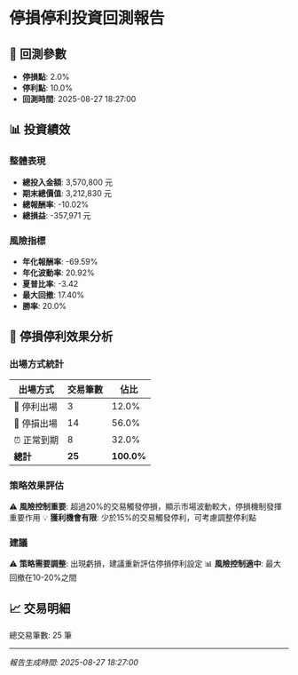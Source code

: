 # 停損停利投資回測報告

## 🎯 回測參數
- **停損點**: 2.0%
- **停利點**: 10.0%
- **回測時間**: 2025-08-27 18:27:00

## 📊 投資績效

### 整體表現
- **總投入金額**: 3,570,800 元
- **期末總價值**: 3,212,830 元
- **總報酬率**: -10.02%
- **總損益**: -357,971 元

### 風險指標
- **年化報酬率**: -69.59%
- **年化波動率**: 20.92%
- **夏普比率**: -3.42
- **最大回撤**: 17.40%
- **勝率**: 20.0%

## 🎯 停損停利效果分析

### 出場方式統計

| 出場方式 | 交易筆數 | 佔比 |
|----------|----------|------|
| 🔺 停利出場 | 3 | 12.0% |
| 🔻 停損出場 | 14 | 56.0% |
| ⏰ 正常到期 | 8 | 32.0% |
| **總計** | **25** | **100.0%** |

### 策略效果評估
⚠️ **風險控制重要**: 超過20%的交易觸發停損，顯示市場波動較大，停損機制發揮重要作用
💡 **獲利機會有限**: 少於15%的交易觸發停利，可考慮調整停利點

### 建議
⚠️ **策略需要調整**: 出現虧損，建議重新評估停損停利設定
📊 **風險控制適中**: 最大回撤在10-20%之間


## 📈 交易明細
總交易筆數: 25 筆

---
*報告生成時間: 2025-08-27 18:27:00*
